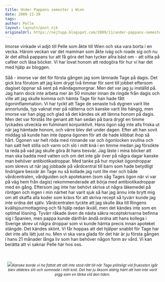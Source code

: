 ```yaml
---
title: Under Pappans semester i Wien
date: 2009-11-30
tags: 	
author: Pelle
layout: layouts/post.njk
originalUrl: https://nejtupp.blogspot.com/2009/11/under-pappans-semester-i-wien.html
---
```


Imorse vinkade vi adjö till Pelle som åkte till Wien och ska vara borta i en vecka. Härom veckan var det mamman som åkte iväg och roade sig och nu är det alltså pappans tur att få göra det han tycker allra bäst om - att sitta på caféer och läsa böcker. Vi har lovat honom att redogöra för hur vi har det med hjälp av bloggen.<br><br>Såå - imorse var det för första gången jag som lämnade Tage på dagis. Det gick bra förutom att jag kom drygt två timmar för sent till jobbet eftersom dagiset öppnar så sent på måndagsmorgnar. Men det var jag ju inställd på. Jag hann dock inte arbeta mer än 50 minuter innan de ringde från dagis och ville att jag skulle komma och hämta Tage för han hade fått ögoninflammation. Vi har tyckt att Tage de senaste två dygnen varit lite annorlunda, typ vaknat mer på nätterna och kanske varit lite hängig, men imorse var han pigg och glad så det kändes ok att lämna honom på dagis. Men det var förstås lite genant att han sedan på bara drygt en timme lyckades utveckla en fulminant konjunktivit. Hans ögon såg inte alls friska ut när jag hämtade honom, och värre blev det under dagen. Efter att han sovit middag så kunde han inte öppna ögonen för att de hade klibbat ihop så hårt. Ögonen var helt röda med rinnande var och ögonlocken svullna och han satt helt stilla och varm och slö i mitt knä i en timme medan jag försökte ta reda på vad jag skulle göra åt hans besvär. Jag läste i mina böcker att man ska badda med vatten och om det inte går över på några dagar kanske man behöver antibiotikadroppar. Med tanke på hur mycket ögondroppar som skrevs ut när jag jobbade på vårdcentral till barn som hade betydligt lindrigare besvär än Tage nu så kollade jag runt lite mer och både vårdcentralen, vårdguiden och apotekaren (som såg Tages ögon när vi var på väg hem från dagis) rekommenderade att börja med antibiotikadroppar med en gång. Eftersom jag inte har behövt skriva ut några läkemedel på röntgen och ingen i min närhet har varit sjuk så har jag ännu inte brytt mig om att skaffa alla koder som krävs för att skriva recept så tyvärr kunde jag inte ordna det själv. Vårdcentralen tyckte att jag skulle åka till Ringens kvällsjourmottagning och få hjälp redan ikväll, men det kändes inte som en optimal lösning. Tyvärr råkade även de nästa säkra receptskrivarna befinna sig i Spanien, men pappa kunde därifrån ändå ordna att hans kollega i Sverige skrev ut några droppar som vi kunde hämta precis innan apoteket stängde. Det kändes skönt. Vi får hoppas att det hjälper snabbt för Tage har det inte alls lätt just nu. Men vi ska vara glada för det här är ju första gången i hans 21 månader långa liv som han behöver någon form av vård. Vi kan berätta att vi saknar Pelle här hos oss.<br><br><br><div style="text-align: center;"><img src="../../../../img/_MG_9064_1024pix.jpg"><span style="font-size:85%;"><span style="font-style: italic;">Kanske borde vi ha fattat att allt inte stod rätt till när Tage plötsligt vid frukosten igår blev alldeles slö och somnade i mitt knä. Det har ju liksom aldrig hänt att han inte varit pigg som en lärka vid den tiden.</span><br></span></div>
<!-- no comments on this post -->